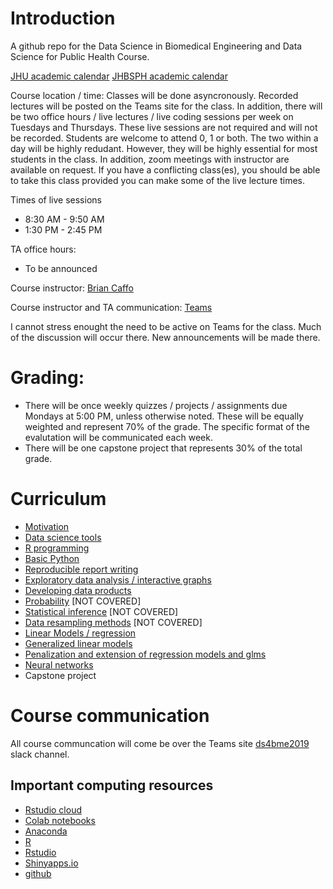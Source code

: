 # Introduction

A github repo for the Data Science in Biomedical Engineering and Data Science for Public Health Course.

[JHU academic calendar](https://studentaffairs.jhu.edu/registrar/academic-calendar/)
[JHBSPH academic calendar](https://www.jhsph.edu/academics/calendar/2019-2020.html/)

Course location / time: Classes will be done asyncronously. Recorded lectures will be posted on the Teams site for the class. In addition, there will be two office hours / live lectures / live coding sessions per week on  Tuesdays and Thursdays. These live sessions are not required and will not be recorded. Students are welcome to attend 0, 1 or both. The two within a day will be highly redudant. However, they will be highly essential for most students in the class. In addition, zoom meetings with instructor are available on request. If you have a conflicting class(es), you should be able to take this class provided you can make some of the live lecture times. 

Times of live sessions
* 8:30 AM - 9:50 AM 
* 1:30 PM - 2:45 PM

TA office hours:
* To be announced

Course instructor: [Brian Caffo](www.bcaffo.com)

Course instructor and TA communication: [Teams](https://teams.microsoft.com/l/team/19%3ab2b41e73e5054ec0945f3cf946a54896%40thread.tacv2/conversations?groupId=c0f7b3c4-71a1-46b4-8c0f-bdb732869de0&tenantId=9fa4f438-b1e6-473b-803f-86f8aedf0dec)

I cannot stress enought the need to be active on Teams for the  class. Much of the discussion will occur there. New announcements will be made there.

# Grading: 
* There will be once weekly quizzes / projects / assignments due Mondays at 5:00 PM, unless otherwise noted. These will be equally weighted and represent 70% of the grade. The specific format of the evalutation will be communicated each week.
* There will be one capstone project that represents 30% of the total grade.

# Curriculum

* [Motivation](https://github.com/bcaffo/ds4bme/blob/master/motivation.md)
* [Data science tools](https://github.com/bcaffo/ds4bme/blob/master/dataScienceTools.md)
* [R programming](https://github.com/bcaffo/ds4bme/blob/master/rprogramming.md)
* [Basic Python](https://github.com/bcaffo/ds4ph-bme/blob/master/python.md)
* [Reproducible report writing](https://github.com/bcaffo/ds4bme/blob/master/reproducible.md)
* [Exploratory data analysis / interactive graphs](https://github.com/bcaffo/ds4bme/blob/master/eda.md)
* [Developing data products](https://github.com/bcaffo/ds4bme/blob/master/ddp.md)
* [Probability](https://github.com/bcaffo/ds4bme/blob/master/probability.md) [NOT COVERED]
* [Statistical inference](https://github.com/bcaffo/ds4bme/blob/master/inference.md) [NOT COVERED]
* [Data resampling methods](https://github.com/bcaffo/ds4bme/blob/master/resampling.md) [NOT COVERED]
* [Linear Models / regression](https://github.com/bcaffo/ds4bme/blob/master/regression.md)
* [Generalized linear models](https://github.com/bcaffo/ds4bme/blob/master/regression.md)
* [Penalization and extension of regression models and glms](https://github.com/bcaffo/ds4ph-bme/blob/master/penalization.md)
* [Neural networks](https://github.com/bcaffo/ds4bme/tree/master)
* Capstone project

# Course communication
All course communcation will come be over the Teams site [ds4bme2019](https://teams.microsoft.com/l/team/19%3ab2b41e73e5054ec0945f3cf946a54896%40thread.tacv2/conversations?groupId=c0f7b3c4-71a1-46b4-8c0f-bdb732869de0&tenantId=9fa4f438-b1e6-473b-803f-86f8aedf0dec) slack channel. 

## Important computing resources

* [Rstudio cloud](https://rstudio.cloud/)
* [Colab notebooks](https://colab.research.google.com/)
* [Anaconda](https://www.anaconda.com/products/individual)
* [R](https://cran.r-project.org/)
* [Rstudio](https://rstudio.com/)
* [Shinyapps.io](https://www.shinyapps.io/)
* [github](https://github.com/)





